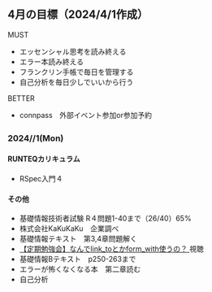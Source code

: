 ## 4月の目標（2024/4/1作成）
MUST
- エッセンシャル思考を読み終える
- エラー本読み終える
- フランクリン手帳で毎日を管理する
-  自己分析を毎日少しでいいから行う

BETTER
- connpass　外部イベント参加or参加予約


### 2024//1(Mon)　
#### RUNTEQカリキュラム
- RSpec入門４
#### その他
- 基礎情報技術者試験 R４問題1-40まで（26/40）65%
- 株式会社KaKuKaKu　企業調べ
-  基礎情報テキスト　第3,4章問題解く
- [【定期勉強会】なんでlink_toとかform_with使うの？ ](https://www.youtube.com/watch?v=Y_PCrrHCsnY&list=PL_AwMQIXyglgD_0MA2oQ4YTTtMMnV1GcQ&index=2)視聴
- 基礎情報Bテキスト　p250-263まで
- エラーが怖くなくなる本　第二章読む
- 自己分析

